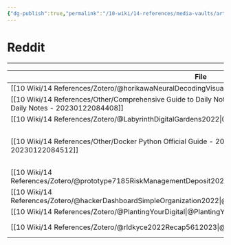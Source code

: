 ```yaml
---
{"dg-publish":true,"permalink":"/10-wiki/14-references/media-vaults/articles/","tags":["index"]}
---
```


# Reddit
---
| File                                                                                                                                        | Related                                                                               | Rating |
| ------------------------------------------------------------------------------------------------------------------------------------------- | ------------------------------------------------------------------------------------- | ------ |
| [[10 Wiki/14 References/Zotero/@horikawaNeuralDecodingVisual2013\|@horikawaNeuralDecodingVisual2013]]                                    | [[100 Zettelkasten/Dream\|Dreams]]                                                 | 9      |
| [[10 Wiki/14 References/Other/Comprehensive Guide to Daily Notes - 20230122084408\|Comprehensive Guide to Daily Notes - 20230122084408]] | [[Obsidian\|Obsidian]]                                                                | 8      |
| [[10 Wiki/14 References/Zotero/@LabyrinthDigitalGardens2022\|@LabyrinthDigitalGardens2022]]                                              | [[Digital Garden\|Digital Garden]]                                                    | 8      |
| [[10 Wiki/14 References/Other/Docker Python Official Guide - 20230122084512\|Docker Python Official Guide - 20230122084512]]             | <ul><li>[[Docker\\|Docker]]</li><li>[[100 Zettelkasten/Python.md\\|Python]]</li></ul> | 7      |
| [[10 Wiki/14 References/Zotero/@prototype7185RiskManagementDeposit2023\|@prototype7185RiskManagementDeposit2023]]                        | [[100 Zettelkasten/Risk Management\|Risk Management]]                              | 7      |
| [[10 Wiki/14 References/Zotero/@hackerDashboardSimpleOrganization2022\|@hackerDashboardSimpleOrganization2022]]                          | [[Obsidian\|Obsidian]]                                                                | 7      |
| [[10 Wiki/14 References/Zotero/@PlantingYourDigital\|@PlantingYourDigital]]                                                              | [[Digital Garden\|Digital Garden]]                                                    | 6.5    |
| [[10 Wiki/14 References/Zotero/@rldkyce2022Recap5612023\|@rldkyce2022Recap5612023]]                                                      | [[100 Zettelkasten/Trading System\|Trading System]]                                | 6      |
